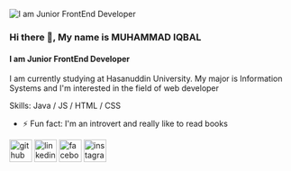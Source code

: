 ![I am Junior FrontEnd Developer](https://img.freepik.com/free-vector/hand-drawn-web-developers_23-2148819604.jpg?w=1380&t=st=1688435450~exp=1688436050~hmac=a48852115bb5090ad99a61d6ea1249110cca06064dd470611acfe77cdf1bb8ff)

### Hi there 👋, My name is MUHAMMAD IQBAL
#### I am Junior FrontEnd Developer
I am currently studying at Hasanuddin University. My major is Information Systems and I'm interested in the field of web developer

Skills: Java / JS / HTML / CSS

- ⚡ Fun fact: I'm an introvert and really like to read books  


[<img src='https://cdn.jsdelivr.net/npm/simple-icons@3.0.1/icons/github.svg' alt='github' height='40'>](https://github.com/https://github.com/AgenTwilight)  [<img src='https://cdn.jsdelivr.net/npm/simple-icons@3.0.1/icons/linkedin.svg' alt='linkedin' height='40'>](https://www.linkedin.com/in/https://www.linkedin.com/in/muhammad-iqbal-90083a24a//)  [<img src='https://cdn.jsdelivr.net/npm/simple-icons@3.0.1/icons/facebook.svg' alt='facebook' height='40'>](https://www.facebook.com/https://web.facebook.com/profile.php?id=100055349455283)  [<img src='https://cdn.jsdelivr.net/npm/simple-icons@3.0.1/icons/instagram.svg' alt='instagram' height='40'>](https://www.instagram.com/https://www.instagram.com/_astrobot_//)  

